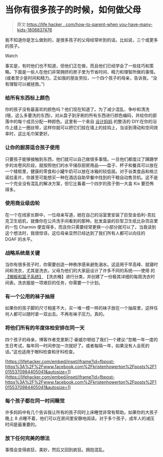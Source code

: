 # 当你有很多孩子的时候，如何做父母

> 原文:[https://life hacker . com/how-to-parent-when you-have-many-kids-1806837476](https://lifehacker.com/how-to-parent-in-bulk-when-you-have-many-kids-1806837476)

我不知道你是怎么做到的，是很多孩子的父母经常听到的话，比如说，三个或更多的孩子。

Watch

事实是，有时他们也不知道，但他们正在做，而且他们已经学会了一些技巧和策略。下面是一些人在他们非常拥挤的房子里为节省时间、精力和理智所做的事情。(或者至少是时间和精力。正如我的朋友劳拉，一个四个孩子的母亲，告诉我，“没有理智可以被拯救。”)

### 给所有东西标上颜色

你的孩子没有最喜欢的颜色吗？他们现在知道了。为了减少混乱、争吵和清洗(哦，这么多要洗的东西)，对从盘子到牙刷的所有东西进行颜色编码，并给你的部落中的每个成员分配一种颜色。这里有一个来自 [设计妈妈](https://www.designmom.com/diy-color-coded-towels) 的整洁的 DIY:在你的浴巾上缝上一圈丝带，这样你就可以把它们挂在墙上的挂钩上，当谈到滑动和空间效率时，这比毛巾架更好。

### **让你的厨房适合孩子使用**

只要孩子能够接触到东西，他们就可以自己做很多事情。一旦他们都度过了蹒跚学步的龙卷风阶段，就按照他们的水平储存厨房用品——盘子、杯子和餐具可以放在一个矮柜里，健康的零食和小罐牛奶可以放在冰箱的较低层。对于谷类食品和格兰诺拉麦片，你甚至可能想买一种在酒店自助早餐中找到的干粮自动售货机。这不是一个完全没有混乱的解决方案，但它比看着一个四岁的孩子倒一大盒 Kix 要恐怖得多。

### 使用商业级齿轮

在一个在线家长群中，一位母亲写道，她在自己的浴室里安装了巨型金伯利-克拉克卫生纸机，就像你在公共洗手间看到的那种。批发盒装的巨型卫生纸比杂货店里的一包 Charmin 便宜得多，而且你只需要经常更换一小部分就可以了。当我读到这个想法时，我很惊讶。这位母亲显然已经达到了我们所有人都可以向往的 DGAF 的水平。

### 战略系统是关键

当你有很多孩子时，你需要创造一种秩序感来避免溺水。这适用于早高峰、就寝时间和洗衣，尤其是洗衣。父母为他们的大家庭设计了许多不同的系统——使用  的 [【搁板和篮子系统】](https://www.raisingarrows.net/2010/01/our-shelf-and-basket-laundry-system/) 【洗衣桶】进行分类，并创建了一份极其详细的每周洗衣时间表。洗衣服是一项艰巨的任务，你需要一个计划。

### 有一个公用的袜子抽屉

如果你的孩子脚的尺寸相差不大，买一堆一模一样的袜子放在一个抽屉里，这样任何人都可以随时拿一双出去。不再有袜子压力。真的。

### 将他们所有的年度体检安排在同一天

四个孩子的母亲，博客作者克里斯汀·豪威尔顿给了我们一个建议:“忽略一年一度的生日考试，每年同一时间参加一次就好了。或者每隔一年，如果没有人会死的话。”这也适用于眼科检查和牙科检查。

 [https://lifehacker.com/embed/inset/iframe?id=fbpost-https%3A%2F%2Fwww.facebook.com%2Fkristenhowerton%2Fposts%2F10155370984405041&autosize=1](https://lifehacker.com/embed/inset/iframe?id=fbpost-https%3A%2F%2Fwww.facebook.com%2Fkristenhowerton%2Fposts%2F10155370984405041&autosize=1) 

### 每个孩子都在同一时间睡觉

许多妈妈中有几个告诉我让所有的孩子同时上床睡觉非常有帮助。如果你的大孩子晚上 8 点睡不着，他们可以在房间里安静地阅读。对于多个孩子，成年人的减压时间是最重要的。

### 放下任何完美的想法

事情会变得疯狂，美妙，然后又回到疯狂。拥抱混乱。